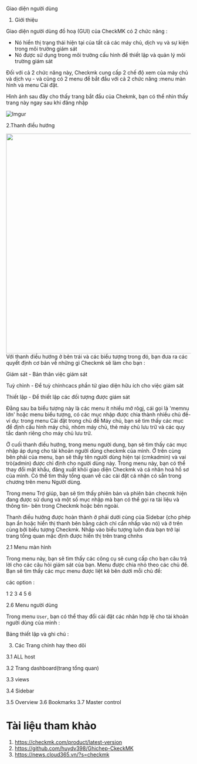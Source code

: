 Giao diện người dùng 


1. Giới thiệu

Giao diện người dùng đồ hoạ (GUI) của CheckMK có 2 chức năng :
- Nó hiển thị trạng thái hiện tại của tất cả các máy chủ, dịch vụ và sự kiện trong môi trường giám sát 
- Nó được sử dụng trong môi trường cấu hình để thiết lập và quản lý môi trường giám sát 

Đối với cả 2 chức năng này, Checkmk cung cấp 2 chế độ xem của máy chủ và dịch vụ - và cũng có 2 menu để bắt đầu với cả 2 chức năng :menu màn hình và menu Cài đặt.

Hình ảnh sau đây cho thấy trang bắt đầu của Chekmk, bạn có thể nhìn thấy trang này ngay sau khi đăng nhập 

![Imgur](https://i.imgur.com/dKyc44p.png)

2.Thanh điều hướng

<img src= https://i.imgur.com/BhjWaLm.png align=left height= 600 px>

Với thanh điều hướng ở bên trái và các biểu tượng trong đó, bạn đưa ra các quyết định cơ bản về những gì Checkmk sẽ làm cho bạn :

Giám sát - Bản thân việc giám sát

Tuỳ chỉnh - Để tuỳ chỉnhcacs phần tử giao diện hữu ích cho việc giám sát

Thiết lập - Để thiết lập các đối tượng được giám sát 

Đằng sau ba biểu tượng này là các menu ít nhiều mở rôgj, cái gọi là 'memnu lớn' hoặc menu biểu tượng, có các mục nhập được chia thành nhiều chủ đề-ví dụ: trong menu Cài đặt trong chủ đề Máy chủ, bạn sẽ tìm thấy các mục để định cấu hình máy chủ, nhóm máy chủ, thẻ máy chủ lưu trữ và các quy tắc danh riêng cho máy chủ lưu trữ.

Ở cuối thanh điều hướng, trong menu người dung, bạn sẽ tìm thấy các mục nhập áp dụng cho tài khoản người dùng checkmk của mình. Ở trên cùng bên phải của menu, bạn sẽ thấy tên người dùng hiện tại (cmkadmin) và vai trò(admin) được chỉ định cho người dùng này. Trong menu này, bạn có thể thay đổi mật khẩu, đăng xuất khỏi giao diện Checkmk và cá nhân hoá hồ sơ của mình. Có thể tìm thấy tổng quan về các cài đặt cá nhận có sẵn trong chương trên menu Người dùng.

Trong menu Trợ giúp, bạn sẽ tìm thấy phiên bản và phiên bản chẹcmk hiện đang được sử dung và một số mục nhập mà bạn có thể gọi ra tài liệu và thông tin- bên trong Checkmk hoặc bên ngoài. 

Thanh điều hướng được hoàn thành ở phái dưới cùng của Sidebar (cho phép bạn ẩn hoặc hiển thị thanh bên bằng cách chỉ cần nhấp vào nó) và ở trên cùng bởi biểu tượng Checkmk. Nhấp vào biểu tượng luôn đưa bạn trở lại trang tổng quan mặc định được hiển thị trên trang chnhs

2.1 Menu màn hình

Trong menu này, bạn sẽ tìm thấy các công cụ sẽ cung cấp cho bạn câu trả lời cho các câu hỏi giám sát của bạn. Menu được chia nhỏ theo các chủ đề. Bạn sẽ tìm thấy các mục menu được liệt kê bên dưới mỗi chủ đề:

các option :

1 
2
3
4
5
6

2.6 Menu người dùng

Trong menu `User`, bạn có thể thay đổi cài đặt các nhân hợp lệ cho tài khoản người dùng của mình :

Bảng thiết lập và ghi chú :

3. Các Trang chính hay theo dõi 

3.1 ALL host

3.2 Trang dashboard(trang tổng quan)

3.3 views

3.4 Sidebar

3.5 Overview
3.6 Bookmarks
3.7 Master control





# Tài liệu tham khảo 

   1. https://checkmk.com/product/latest-version
   2. https://github.com/huydv398/Ghichep-CkeckMK
   3. https://news.cloud365.vn/?s=checkmk

